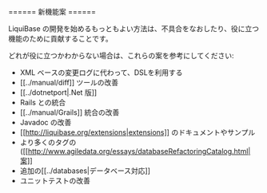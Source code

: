 ====== 新機能案 ======

LiquiBase の開発を始めるもっともよい方法は、不具合をなおしたり、役に立つ機能のために貢献することです。

どれが役に立つかわからない場合は、これらの案を参考にしてください:
  * XML ベースの変更ログに代わって、DSLを利用する
  * [[../manual/diff]] ツールの改善
  * [[../dotnetport|.Net 版]]
  * Rails との統合
  * [[../manual/Grails]] 統合の改善
  * Javadoc の改善
  * [[http://liquibase.org/extensions|extensions]] のドキュメントやサンプル
  * より多くのタグの([[http://www.agiledata.org/essays/databaseRefactoringCatalog.html|案]]
  * 追加の[[../databases|データベース対応]]
  * ユニットテストの改善

